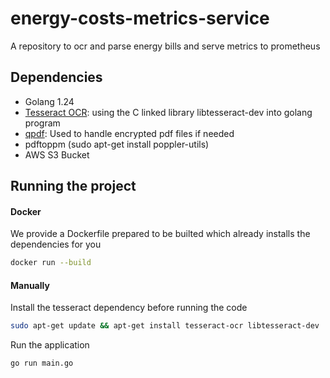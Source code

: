 # energy-costs-metrics-service

A repository to ocr and parse energy bills and serve metrics to prometheus

## Dependencies
- Golang 1.24
- [Tesseract OCR](https://github.com/tesseract-ocr/tesseract): using the C linked library libtesseract-dev into golang program
- [qpdf](https://github.com/qpdf/qpdf): Used to handle encrypted pdf files if needed
- pdftoppm (sudo apt-get install poppler-utils)
- AWS S3 Bucket

## Running the project

#### Docker
We provide a Dockerfile prepared to be builted which already installs the dependencies for you
```bash
docker run --build
```

#### Manually
Install the tesseract dependency before running the code

```bash
sudo apt-get update && apt-get install tesseract-ocr libtesseract-dev
```

Run the application
```bash
go run main.go
```